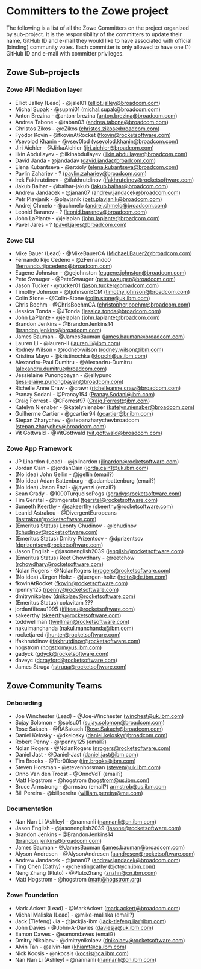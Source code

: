 # Committers to the Zowe project

The following is a list of all the Zowe Committers on the project organized by sub-project. It is the responsibility of the committers to update their name, GitHub ID and e-mail they would like to have associated with official (binding) community votes. Each committer is only allowed to have one (1) GitHub ID and e-mail with committer privileges.

## Zowe Sub-projects

### Zowe API Mediation layer

- Elliot Jalley (Lead) - @jalel01 (elliot.jalley@broadcom.com)
- Michal Supak - @supmi01 (michal.supak@broadcom.com)
- Anton Brezina - @anton-brezina (anton.brezina@broadcom.com)
- Andrea Tabone - @taban03 (andrea.tabone@broadcom.com)
- Christos Zikos - @cZikos (christos.zikos@broadcom.com)
- Fyodor Kovin - @fkovinAtRocket (fkovin@rocketsoftware.com)
- Vsevolod Khanin - @vsev0lod (vsevolod.khanin@broadcom.com)
- Jiri Aichler - @JirkaAichler (jiri.aichler@broadcom.com)
- Ilkin Abdullayev - @ilkinabdullayev (ilkin.abdullayev@broadcom.com)
- David Janda - @jandadav (david.janda@broadcom.com)
- Elena Kubantseva - @arxioly (elena.kubantseva@broadcom.com)
- Pavlin Zahariev - ? (pavlin.zahariev@broadcom.com)
- Irek Fakhrutdinov - @ifakhrutdinov (ifakhrutdinov@rocketsoftware.com)
- Jakub Balhar - @balhar-jakub (jakub.balhar@broadcom.com)
- Andrew Jandacek - @janan07 (andrew.jandacek@broadcom.com)
- Petr Plavjanik - @plavjanik (petr.plavjanik@broadcom.com)
- Andrej Chmelo - @achmelo (andrej.chmelo@broadcom.com)
- Leonid Baranov - ? (leonid.baranov@broadcom.com)
- John LaPlante - @jelaplan (john.laplante@broadcom.com)
- Pavel Jares - ? (pavel.jares@broadcom.com)

### Zowe CLI

- Mike Bauer (Lead) - @MikeBauerCA (Michael.Bauer2@broadcom.com)
- Fernando Rijo Cedeno - @zFernando0 (fernando.rijocedeno@broadcom.com)
- Eugene Johnston - @gejohnston (eugene.johnston@broadcom.com)
- Pete Swauger - @PeteSwauger (pete.swauger@broadcom.com)
- Jason Tucker - @tucker01 (jason.tucker@broadcom.com)
- Timothy Johnson - @tjohnsonBCM (timothy.johnson@broadcom.com)
- Colin Stone - @Colin-Stone (colin.stone@uk.ibm.com)
- Chris Boehm - @ChrisBoehmCA (christopher.boehm@broadcom.com)
- Jessica Tonda - @JTonda (jessica.tonda@broadcom.com)
- John LaPlante - @jelaplan (john.laplante@broadcom.com)
- Brandon Jenkins - @BrandonJenkins14 (brandon.jenkins@broadcom.com)
- James Bauman - @JamesBauman (james.bauman@broadcom.com)
- Lauren Li - @lauren-li (lauren.li@ibm.com)
- Rodney Wilson - @rodnet-wilson (rodney.wilson@ibm.com)
- Kristina Mayo - @kristinochka (ktopchi@us.ibm.com)
- Alexandru-Paul Dumitru - @Alexandru-Dumitru (alexandru.dumitru@broadcom.com)
- Jessielaine Punongbayan - @jellypuno (jessielaine.punongbayan@broadcom.com)
- Richelle Anne Craw - @crawr (richelleanne.craw@broadcom.com)
- Pranay Sodani - @Pranay154 (Pranay.Sodani@ibm.com)
- Craig Forrest - @CForrest97 (Craig.Forrest@ibm.com)
- Katelyn Nienaber - @katelynienaber (katelyn.nienaber@broadcom.com)
- Guilherme Cartier - @gcartier94 (gcartier@br.ibm.com)
- Stepan Zharychev - @stepanzharychevbroadcom (stepan.zharychev@broadcom.com)
- Vit Gottwald - @VitGottwald (vit.gottwald@broadcom.com)

### Zowe App Framework

- JP Linardon (Lead) - @jplinardon (jlinardon@rocketsoftware.com)
- Jordan Cain - @jordanCain (jorda.cain1@uk.ibm.com)
- (No idea) John Gellin - @jgellin (email?)
- (No idea) Adam Battenburg - @adambattenburg (email?)
- (No idea) Jason Enzi - @jayenzi (email?)
- Sean Grady - @1000TurquoisePogs (sgrady@rocketsoftware.com)
- Tim Gerstel - @timgerstel (tgerstel@rocketsoftware.com)
- Suneeth Keerthy - @sakeerthy (skeerthy@rocketsoftware.com)
- Leanid Astrakou - @DivergentEuropeans (lastrakou@rocketsoftware.com)
- (Emeritus Status) Leonty Chudinov - @lchudinov (lchudinov@rocketsoftware.com)
- (Emeritus Status) Dmitry Prizentsov - @dprizentsov (dprizentsov@rocketsoftware.com)
- Jason English - @jasonenglish2039 (jenglish@rocketsoftware.com)
- (Emeritus Status) Reet Chowdhary - @reetchow (rchowdhary@rocketsoftware.com)
- Nolan Rogers - @NolanRogers (nrogers@rocketsoftware.com)
- (No idea) Jürgen Holtz - @juergen-holtz (holtz@de.ibm.com)
- fkovinAtRocket (fkovin@rocketsoftware.com)
- rpenny125 (rpenny@rocketsoftware.com)
- dmitrynikolaev (dnikolaev@rocketsoftware.com)
- (Emeritus Status) colavitam ???
- jordanfilteau1995 (jfilteau@rocketsoftware.com)
- sakeerthy (skeerthy@rocketsoftware.com)
- toddwellman (twellman@rocketsoftware.com)
- nakulmanchanda (nakul.manchanda@ibm.com)
- rocketjared (jhunter@rocketsoftware.com)
- ifakhrutdinov (ifakhrutdinov@rocketsoftware.com)
- hogstrom (hogstrom@us.ibm.com)
- gadyck (gdyck@rocketsoftware.com)
- daveyc (dcrayford@rocketsoftware.com)
- James Struga (jstruga@rocketsoftware.com)


## Zowe Community Teams

### Onboarding

- Joe Winchester (Lead) - @Joe-Winchester (winchest@uk.ibm.com)
- Sujay Solomon - @solsu01 (sujay.solomon@broadcom.com)
- Rose Sakach - @RASakach (Rose.Sakach@broadcom.com)
- Daniel Kelosky - @dkelosky (daniel.kelosky@broadcom.com)
- Robert Penny - @rpenny125 (email?)
- Nolan Rogers - @NolanRogers (nrogers@rocketsoftware.com)
- Daniel Jast - @Daniel-Jast (daniel.jast@ibm.com)
- Tim Brooks - @Tbr00ksy (tim.brooks@ibm.com)
- Steven Horsman - @stevenhorsman (steven@uk.ibm.com)
- Onno Van den Troost - @OnnoVdT (email?)
- Matt Hogstrom - @hogstrom (hogstrom@us.ibm.com)
- Bruce Armstrong - @armstro (email?) armstrob@us.ibm.com
- Bill Pereira - @billpereira (william.pereira@me.com) 

### Documentation

- Nan Nan Li (Ashley) - @nannanli (nannanli@cn.ibm.com)
- Jason English - @jasonenglish2039 (jasone@rocketsoftware.com)
- Brandon Jenkins - @BrandonJenkins14 (brandon.jenkins@broadcom.com)
- James Bauman - @JamesBauman (james.bauman@broadcom.com)
- Alyson Andresen - @AlysonAndresen (aandresen@rocketsoftware.com)
- Andrew Jandacek - @janan07 (andrew.jandacek@broadcom.com)
- Ting Chen (Cathy) - @chentingcathy (bjct@cn.ibm.com)
- Neng Zhang (Pluto) - @PlutoZhang (znzhn@cn.ibm.com)
- Matt Hogstrom - @hogstrom (matt@hogstrom.org)

### Zowe Foundation

- Mark Ackert (Lead) - @MarkAckert (mark.ackert@broadcom.com)
- Michal Maliska (Lead) - @mike-maliska (email?)
- Jack (Tiefeng) Jia - @jackjia-ibm (jack-tiefeng.jia@ibm.com)
- John Davies - @John-A-Davies (daviesja@uk.ibm.com)
- Eamon Dawes - @eamondawes (email?)
- Dmitry Nikolaev - @dmitrynikolaev (dnikolaev@rocketsoftware.com)
- Alvin Tan - @alvin-tan (khiamt@ca.ibm.com)
- Nick Kocsis - @nkocsis (kocsis@ca.ibm.com)
- Nan Nan Li (Ashley) - @nannanli (nannanli@cn.ibm.com)
